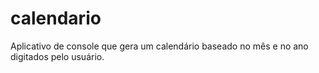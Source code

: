 # calendario
Aplicativo de console que gera um calendário baseado no mês e no ano digitados pelo usuário.
